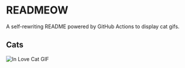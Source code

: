 # READMEOW

A self-rewriting README powered by GitHub Actions to display cat gifs.

## Cats

![In Love Cat GIF](https://media2.giphy.com/media/v1.Y2lkPTlhY2QwMmRhOHdmMTd4NTd5OTl1bnJxcnp4NWpqMnQ5OW9ucnR5ZnZlYmJ4YXpseiZlcD12MV9naWZzX3NlYXJjaCZjdD1n/MDJ9IbxxvDUQM/200.gif)
